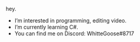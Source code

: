   hey.
- I’m interested in programming, editing video.  
- I’m currently learning C#.  
- You can find me on Discord: WhitteGoose#8717  
  
  
  
  
  
  											
<!---
WhitteGoose/WhitteGoose is a ✨ special ✨ repository because its `README.md` (this file) appears on your GitHub profile.
You can click the Preview link to take a look at your changes.
--->

